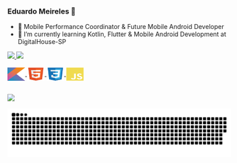 ### Eduardo Meireles 👋

- 🔭 Mobile Performance Coordinator & Future Mobile Android Developer
- 🌱 I’m currently learning Kotlin, Flutter & Mobile Android Development at DigitalHouse-SP

 <div>
  <a href="https://github.com/eduardomeireles87">
  <img height="150em" src="https://github-readme-stats.vercel.app/api?username=eduardomeireles87&show_icons=true&theme=dracula&include_all_commits=true&count_private=true"/>
  <img height="150em" src="https://github-readme-stats.vercel.app/api/top-langs/?username=eduardomeireles87&layout=compact&langs_count=7&theme=dracula"/>
</div>
  
  <div style="display: inline_block"><br>
    <link rel="stylesheet" href="https://cdn.jsdelivr.net/gh/devicons/devicon@v2.12.0/devicon.min.css">
  <img align="center" alt="Js" height="30" width="40" src="https://raw.githubusercontent.com/devicons/devicon/9f4f5cdb393299a81125eb5127929ea7bfe42889/icons/kotlin/kotlin-original.svg">
  <img align="center" alt="HTML" height="30" width="40" src="https://raw.githubusercontent.com/devicons/devicon/master/icons/html5/html5-original.svg">
  <img align="center" alt="CSS" height="30" width="40" src="https://raw.githubusercontent.com/devicons/devicon/master/icons/css3/css3-original.svg">
  <img align="center" alt="Js" height="30" width="40" src="https://raw.githubusercontent.com/devicons/devicon/master/icons/javascript/javascript-plain.svg">

 
  
</div>
  
##
  
  <div> 
  <a href="https://www.linkedin.com/in/meireleseduardo/" target="_blank"><img src="https://img.shields.io/badge/-LinkedIn-%230077B5?style=for-the-badge&logo=linkedin&logoColor=white" target="_blank"></a>  
   
  ![Snake animation](https://github.com/CelsoMatiazi/CelsoMatiazi/blob/output/github-contribution-grid-snake.svg)
</div>

